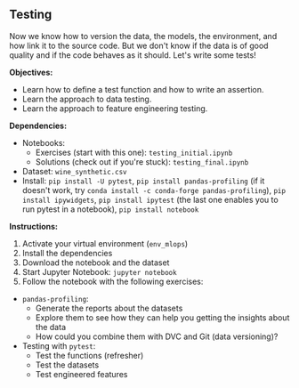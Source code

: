 ## Testing

Now we know how to version the data, the models, the environment, and how link it to the source code. But we don't know if the data is of good quality and if the code behaves as it should. Let's write some tests!

**Objectives:**

- Learn how to define a test function and how to write an assertion.
- Learn the approach to data testing.
- Learn the approach to feature engineering testing.

**Dependencies:**

- Notebooks:
  - Exercises (start with this one): `testing_initial.ipynb`
  - Solutions (check out if you're stuck): `testing_final.ipynb`
- Dataset: `wine_synthetic.csv`
- Install: `pip install -U pytest`, `pip install pandas-profiling` (if it doesn't work, try `conda install -c conda-forge pandas-profiling`), `pip install ipywidgets`, `pip install ipytest` (the last one enables you to run pytest in a notebook), `pip install notebook`

**Instructions:**

1. Activate your virtual environment (`env_mlops`)
2. Install the dependencies
3. Download the notebook and the dataset
4. Start Jupyter Notebook: `jupyter notebook`
5. Follow the notebook with the following exercises:
  - `pandas-profiling`:
    - Generate the reports about the datasets
    - Explore them to see how they can help you getting the insights about the data
    - How could you combine them with DVC and Git (data versioning)?
  - Testing with `pytest`:
    - Test the functions (refresher)
    - Test the datasets
    - Test engineered features

